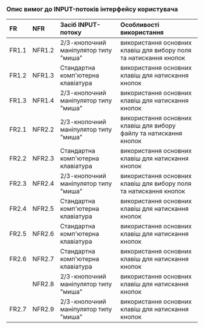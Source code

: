 ### Опис вимог до INPUT-потоків інтерфейсу користувача

|FR|NFR|Засіб INPUT-потоку|Особливості використання|
|:-|:-|:-|:-|
|FR1.1|NFR1.2|2/3-кнопочний маніпулятор типу "миша"|використання основних клавіш для вибору поля та натискання кнопок|
|FR1.2|NFR1.3|Стандартна комп'ютерна клавіатура|використання основних клавіш для натискання кнопок|
|FR1.3|NFR1.4|2/3-кнопочний маніпулятор типу "миша"|використання основних клавіш для натискання кнопок|
|FR2.1|NFR2.2|2/3-кнопочний маніпулятор типу "миша"|використання основних клавіш для вибору файлу та натискання кнопок|
|FR2.2|NFR2.3|Стандартна комп'ютерна клавіатура|використання основних клавіш для натискання кнопок|
|FR2.3|NFR2.4|2/3-кнопочний маніпулятор типу "миша"|використання основних клавіш для вибору поля та натискання кнопок|
|FR2.4|NFR2.5|Стандартна комп'ютерна клавіатура|використання основних клавіш для натискання кнопок|
|FR2.5|NFR2.6|Стандартна комп'ютерна клавіатура|використання основних клавіш для натискання кнопок|
|FR2.6|NFR2.7|Стандартна комп'ютерна клавіатура|використання основних клавіш для натискання кнопок|
||NFR2.8|2/3-кнопочний маніпулятор типу "миша"|використання основних клавіш для натискання кнопок|
|FR2.7|NFR2.9|2/3-кнопочний маніпулятор типу "миша"|використання основних клавіш для натискання кнопок|
